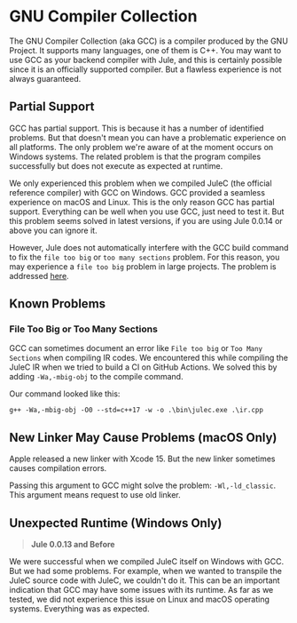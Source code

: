 # GNU Compiler Collection

The GNU Compiler Collection (aka GCC) is a compiler produced by the GNU Project. It supports many languages, one of them is C++. You may want to use GCC as your backend compiler with Jule, and this is certainly possible since it is an officially supported compiler. But a flawless experience is not always guaranteed.

## Partial Support

GCC has partial support. This is because it has a number of identified problems. But that doesn't mean you can have a problematic experience on all platforms. The only problem we're aware of at the moment occurs on Windows systems. The related problem is that the program compiles successfully but does not execute as expected at runtime.

We only experienced this problem when we compiled JuleC (the official reference compiler) with GCC on Windows. GCC provided a seamless experience on macOS and Linux. This is the only reason GCC has partial support. Everything can be well when you use GCC, just need to test it. But this problem seems solved in latest versions, if you are using Jule 0.0.14 or above you can ignore it.

However, Jule does not automatically interfere with the GCC build command to fix the `file too big` or `too many sections` problem. For this reason, you may experience a `file too big` problem in large projects. The problem is addressed [here](#file-too-big-or-too-many-sections).

## Known Problems

### File Too Big or Too Many Sections

GCC can sometimes document an error like `File too big` or `Too Many Sections` when compiling IR codes. We encountered this while compiling the JuleC IR when we tried to build a CI on GitHub Actions. We solved this by adding `-Wa,-mbig-obj` to the compile command.

Our command looked like this:
```
g++ -Wa,-mbig-obj -O0 --std=c++17 -w -o .\bin\julec.exe .\ir.cpp
```

## New Linker May Cause Problems (macOS Only)

Apple released a new linker with Xcode 15. But the new linker sometimes causes compilation errors.

Passing this argument to GCC might solve the problem: `-Wl,-ld_classic`. This argument means request to use old linker.

## Unexpected Runtime (Windows Only)
> **Jule 0.0.13 and Before**

We were successful when we compiled JuleC itself on Windows with GCC. But we had some problems. For example, when we wanted to transpile the JuleC source code with JuleC, we couldn't do it. This can be an important indication that GCC may have some issues with its runtime. As far as we tested, we did not experience this issue on Linux and macOS operating systems. Everything was as expected.
